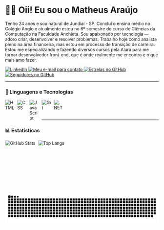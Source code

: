 # 🧑‍💻 Oii! Eu sou o Matheus Araújo

Tenho 24 anos e sou natural de Jundiaí - SP. Concluí o ensino médio no Colégio Anglo e atualmente estou no 6º semestre do curso de Ciências da Computação na Faculdade Anchieta.
Sou apaixonado por tecnologia — adoro criar, desenvolver e resolver problemas. Trabalho hoje como analista pleno na área financeira, mas estou em processo de transição de carreira. Estou me especializando e fazendo diversos cursos pela Alura para me tornar desenvolvedor front-end, que é onde realmente me encontro e o que mais amo fazer.

<a href="https://www.linkedin.com/in/matheus-araújo-b8b092227/" title="Meu LinkedIn">
    <img src="https://custom-icon-badges.demolab.com/badge/LinkedIn-0077B5?style=for-the-badge&logo=linkedin&logoColor=white" alt="LinkedIn">
</a>

<a href = "matheusaraujov99@gmail.com">
    <img src="https://img.shields.io/badge/-Gmail-%23333?style=for-the-badge&logo=gmail&logoColor=white" target="_blank" alt="Meu e-mail para contato">
</a>

<a href="https://github.com/matheusaraujov99?tab=repositories&sort=stargazers" title="Meus repositórios no GitHub">
    <img src="https://custom-icon-badges.demolab.com/github/stars/matheusaraujov99?color=55960c&style=for-the-badge&labelColor=488207&logo=star&label=estrelas" alt="Estrelas no GitHub">
</a>

<a href="https://github.com/matheusaraujov99?tab=followers" title="Meus seguidores no GitHub">
    <img src="https://custom-icon-badges.demolab.com/github/followers/matheusaraujov99?color=236ad3&labelColor=1155ba&style=for-the-badge&logo=github&label=Seguidores&logoColor=white" alt="Seguidores no GitHub">
</a>

---

### 🤖 Linguagens e Tecnologias

<img 
    align="left" 
    alt="HTML"
    title="HTML" 
    width="30px" 
    style="padding-right: 10px;" 
    src="https://cdn.jsdelivr.net/gh/devicons/devicon@latest/icons/html5/html5-original.svg" 
/>

<img 
    align="left" 
    alt="CSS" 
    title="CSS"
    width="30px" 
    style="padding-right: 10px;" 
    src="https://cdn.jsdelivr.net/gh/devicons/devicon@latest/icons/css3/css3-original.svg" 
/>

<img 
    align="left" 
    alt="JavaScript" 
    title="JavaScript"
    width="30px" 
    style="padding-right: 10px;" 
    src="https://cdn.jsdelivr.net/gh/devicons/devicon@latest/icons/javascript/javascript-original.svg" 
/>

<img 
    align="left" 
    alt="Git" 
    title="Git"
    width="30px" 
    style="padding-right: 10px;" 
    src="https://cdn.jsdelivr.net/gh/devicons/devicon@latest/icons/git/git-original.svg" 
/>

<img 
    align="left" 
    alt=".NET" 
    title=".NET"
    width="30px" 
    style="padding-right: 10px;" 
    src="https://cdn.jsdelivr.net/gh/devicons/devicon@latest/icons/dot-net/dot-net-original-wordmark.svg"
/>

<br/>
<br/>
<br/>

---

### 📊 Estatísticas

<p>
  <img 
    align="left" 
    alt="GitHub Stats" 
    height="170" 
    style="padding-right: 10px;" 
    src="https://github-readme-stats.vercel.app/api?username=matheusaraujov99&show_icons=true&theme=tokyonight&include_all_commits=true&locale=pt-br" 
  />

  <img 
    align="left" 
    alt="Top Langs" 
    height="170" 
    src="https://github-readme-stats.vercel.app/api/top-langs/?username=matheusaraujov99&layout=compact&theme=tokyonight&langs_count=8&custom_title=Tecnologias" 
  />
</p>

<br/>
<br/>
<br/>


<picture>
  <source
    media="(prefers-color-scheme: dark)"
    srcset="https://raw.githubusercontent.com/platane/snk/output/github-contribution-grid-snake-dark.svg"
  />
  <source
    media="(prefers-color-scheme: light)"
    srcset="https://raw.githubusercontent.com/platane/snk/output/github-contribution-grid-snake.svg"
  />
  <img
    alt="github contribution grid snake animation"
    src="https://raw.githubusercontent.com/platane/snk/output/github-contribution-grid-snake.svg"
  />
</picture>

